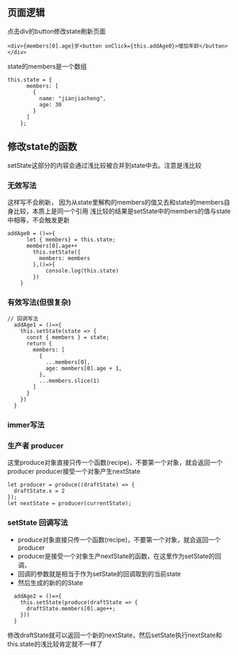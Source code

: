 
## 页面逻辑

点击div的button修改state刷新页面

```tsx
<div>{members[0].age}岁<button onClick={this.addAge0}>增加年龄</button></div>
```

state的members是一个数组

```tsx
this.state = {
      members: [
        {
          name: "jianjiacheng",
          age: 30
        }
      ]
    };
```

## 修改state的函数

setState这部分的内容会通过浅比较被合并到state中去。注意是浅比较

### 无效写法

 这样写不会刷新， 因为从state里解构的members的值又去和state的members自身比较，本质上是同一个引用
 浅比较的结果是setState中的members的值与state中相等，不会触发更新

```tsx
addAge0 = ()=>{
      let { members} = this.state;
      members[0].age++
        this.setState({
          members: members
        },()=>{
            console.log(this.state)
        })
    }
```

### 有效写法(但很复杂)

```tsx
// 回调写法
  addAge1 = ()=>{
    this.setState(state => {
      const { members } = state;
      return {
        members: [
          {
            ...members[0],
            age: members[0].age + 1,
          },
          ...members.slice(1)
        ]
      }
    })
  }
```

### immer写法

### 生产者 producer

这里produce对象直接只传一个函数(recipe)，不要第一个对象，就会返回一个producer
producer接受一个对象产生nextState

```tsx
let producer = produce((draftState) => {
  draftState.x = 2
});
let nextState = producer(currentState);
```
### setState 回调写法

- produce对象直接只传一个函数(recipe)，不要第一个对象，就会返回一个producer 
- producer是接受一个对象生产nextState的函数，在这里作为setState的回调，
- 回调的参数就是相当于作为setState的回调取到的当前state
- 然后生成的新的的State


```tsx
  addAge2 = ()=>{
    this.setState(produce(draftState => {
      draftState.members[0].age++;
    }))
  }
```
修改draftState就可以返回一个新的nextState，然后setState执行nextState和this.state的浅比较肯定就不一样了